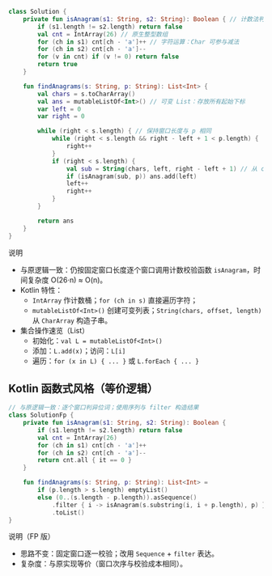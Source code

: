 ```kotlin
class Solution {
    private fun isAnagram(s1: String, s2: String): Boolean { // 计数法判断是否为异位词
        if (s1.length != s2.length) return false
        val cnt = IntArray(26) // 原生整型数组
        for (ch in s1) cnt[ch - 'a']++ // 字符运算：Char 可参与减法
        for (ch in s2) cnt[ch - 'a']--
        for (v in cnt) if (v != 0) return false
        return true
    }

    fun findAnagrams(s: String, p: String): List<Int> {
        val chars = s.toCharArray()
        val ans = mutableListOf<Int>() // 可变 List：存放所有起始下标
        var left = 0
        var right = 0

        while (right < s.length) { // 保持窗口长度与 p 相同
            while (right < s.length && right - left + 1 < p.length) {
                right++
            }
            if (right < s.length) {
                val sub = String(chars, left, right - left + 1) // 从 char[] 构造子串
                if (isAnagram(sub, p)) ans.add(left)
                left++
                right++
            }
        }

        return ans
    }
}
```

说明
- 与原逻辑一致：仍按固定窗口长度逐个窗口调用计数校验函数 `isAnagram`，时间复杂度 O(26·n) ≈ O(n)。
- Kotlin 特性：
  - `IntArray` 作计数桶；`for (ch in s)` 直接遍历字符；
  - `mutableListOf<Int>()` 创建可变列表；`String(chars, offset, length)` 从 `CharArray` 构造子串。
- 集合操作速览（List）
  - 初始化：`val L = mutableListOf<Int>()`
  - 添加：`L.add(x)`；访问：`L[i]`
  - 遍历：`for (x in L) { ... }` 或 `L.forEach { ... }`

## Kotlin 函数式风格（等价逻辑）

```kotlin
// 与原逻辑一致：逐个窗口判异位词；使用序列与 filter 构造结果
class SolutionFp {
    private fun isAnagram(s1: String, s2: String): Boolean {
        if (s1.length != s2.length) return false
        val cnt = IntArray(26)
        for (ch in s1) cnt[ch - 'a']++
        for (ch in s2) cnt[ch - 'a']--
        return cnt.all { it == 0 }
    }

    fun findAnagrams(s: String, p: String): List<Int> =
        if (p.length > s.length) emptyList()
        else (0..(s.length - p.length)).asSequence()
            .filter { i -> isAnagram(s.substring(i, i + p.length), p) }
            .toList()
}
```

说明（FP 版）
- 思路不变：固定窗口逐一校验；改用 `Sequence` + `filter` 表达。
- 复杂度：与原实现等价（窗口次序与校验成本相同）。
